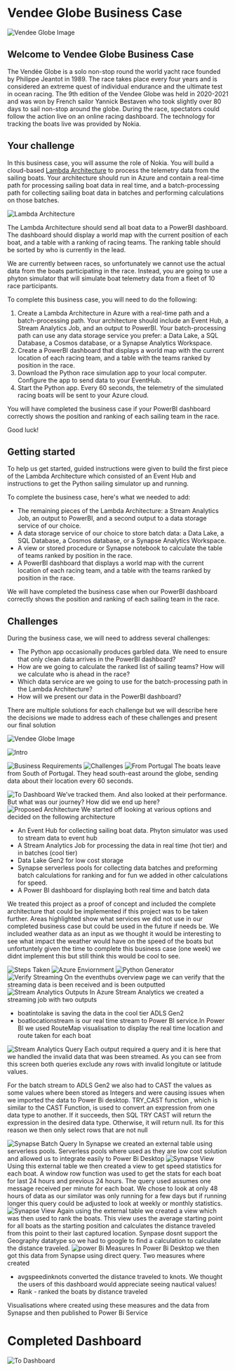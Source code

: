 # Vendee Globe Business Case

![Vendee Globe Image](https://github.com/GrainneKennedy/VendeeGlobeBusinessCase/blob/main/Intro2.png?raw=true)

## Welcome to Vendee Globe Business Case

The Vendée Globe is a solo non-stop round the world yacht
race founded by Philippe Jeantot in 1989. The race takes place
every four years and is considered an extreme quest of
individual endurance and the ultimate test in ocean racing.
The 9th edition of the Vendee Globe was held in 2020-2021
and was won by French sailor Yannick Bestaven who took
slightly over 80 days to sail non-stop around the globe.
During the race, spectators could follow the action live on an
online racing dashboard. The technology for tracking the boats
live was provided by Nokia.

## Your challenge

In this business case, you will assume the role of Nokia. You will build a cloud-based [Lambda Architecture](https://en.wikipedia.org/wiki/Lambda_architecture) to process the telemetry data from the sailing boats. Your architecture should run in Azure and contain a real-time path for processing sailing boat data in real time, and a batch-processing path for collecting sailing boat data in batches and performing calculations on those batches. 

![Lambda Architecture](https://github.com/GrainneKennedy/VendeeGlobeBusinessCase/blob/main/lambda_architecture.png?raw=true)

The Lambda Architecture should send all boat data to a PowerBI dashboard. The dashboard should display a world map with the current position of each boat, and a table with a ranking of racing teams. The ranking table should be sorted by who is currently in the lead. 

We are currently between races, so unfortunately we cannot use the actual data from the boats participating in the race. Instead, you are going to use a phyton simulator that will simulate boat telemetry data from a fleet of 10 race participants. 

To complete this business case, you will need to do the following:

1. Create a Lambda Architecture in Azure with a real-time path and a batch-processing path. Your architecture should include an Event Hub, a Stream Analytics Job, and an output to PowerBI. Your batch-processing path can use any data storage service you prefer: a Data Lake, a SQL Database, a Cosmos database, or a Synapse Analytics Workspace.
2. Create a PowerBI dashboard that displays a world map with the current location of each racing team, and a table with the teams ranked by position in the race.
3. Download the Python race simulation app to your local computer. Configure the app to send data to your EventHub.
4. Start the Python app. Every 60 seconds, the telemetry of the simulated racing boats will be sent to your Azure cloud.

You will have completed the business case if your PowerBI dashboard correctly shows the position and ranking of each sailing team in the race.

Good luck!

## Getting started

To help us get started, guided instructions were given to build the first piece of the Lambda Architecture which consisted of an Event Hub and instructions to get the Python sailing simulator up and running. 

To complete the business case, here's what we needed to add:

* The remaining pieces of the Lambda Architecture: a Stream Analytics Job, an output to PowerBI, and a second output to a data storage service of our choice.
* A data storage service of our choice to store batch data: a Data Lake, a SQL Database, a Cosmos database, or a Synapse Analytics Workspace.
* A view or stored procedure or Synapse notebook to calculate the table of teams ranked by position in the race.
* A PowerBI dashboard that displays a world map with the current location of each racing team, and a table with the teams ranked by position in the race.

We will have completed the business case when our PowerBI dashboard correctly shows the position and ranking of each sailing team in the race. 

## Challenges

During the business case, we will need to address several challenges:

* The Python app occasionally produces garbled data. We need to ensure that only clean data arrives in the PowerBI dashboard? 
* How are we going to calculate the ranked list of sailing teams? How will we calculate who is ahead in the race?
* Which data service are we going to use for the batch-processing path in the Lambda Architecture?
* How will we present our data in the PowerBI dashboard?

There are multiple solutions for each challenge but we will describe here the decisions we made to address each of these challenges and present our final solution

![Vendee Globe Image](https://github.com/GrainneKennedy/VendeeGlobeBusinessCase/blob/main/Intro2.png?raw=true)
 
![Intro](https://github.com/GrainneKennedy/VendeeGlobeBusinessCase/blob/main/intro.png?raw=true)

![Business Requirements](https://github.com/GrainneKennedy/VendeeGlobeBusinessCase/blob/main/requirements.png?raw=true)
![Challenges](https://github.com/GrainneKennedy/VendeeGlobeBusinessCase/blob/main/Challenges.png?raw=true)
![From Portugal](https://github.com/GrainneKennedy/VendeeGlobeBusinessCase/blob/main/from_portugal.png?raw=true)
The boats leave from South of Portugal. They head south-east around the globe, sending data about their location every 60 seconds. 


![To Dashboard](https://github.com/GrainneKennedy/VendeeGlobeBusinessCase/blob/main/dashboard.png?raw=true)
We’ve tracked them. And also looked at their performance. But what was our journey? How did we end up here? 
![Proposed Architecture](https://github.com/GrainneKennedy/VendeeGlobeBusinessCase/blob/main/architecture.png?raw=true)
We started off looking at various options and decided on the following architecture

* An Event Hub for collecting sailing boat data. Phyton simulator was used to stream data to event hub
* A Stream Analytics Job for processing the data in real time (hot tier) and in batches (cool tier)
* Data Lake Gen2 for low cost storage
* Synapse serverless pools for collecting data batches and preforming batch calculations for ranking and for fun we added in other calculations for speed.
* A Power BI dashboard for displaying both real time and batch data

We treated this project as a proof of concept and included the complete architecture that could be implemented if this project was to be taken further. Areas highlighted show what services we did not use in our completed business case but could be used in the future if needs be. We included weather data as an input as we thought it would be interesting to see what impact the weather would have on the speed of the boats but unfortuntely given the time to complete this business case (one week) we didnt implement this but still think this would be cool to see.

![Steps Taken](https://github.com/GrainneKennedy/VendeeGlobeBusinessCase/blob/main/steps.png?raw=true)
![Azure Enviornment](https://github.com/GrainneKennedy/VendeeGlobeBusinessCase/blob/main/environment.png?raw=true)
![Python Generator](https://github.com/GrainneKennedy/VendeeGlobeBusinessCase/blob/main/generator.png?raw=true)
![Verify Streaming](https://github.com/GrainneKennedy/VendeeGlobeBusinessCase/blob/main/eventhub.png?raw=true)
On the eventhubs overview page we can verify that the streaming data is been received and is been outputted 
![Stream Analytics Outputs](https://github.com/GrainneKennedy/VendeeGlobeBusinessCase/blob/main/outputs.png?raw=true)
In Azure Stream Analytics we created a streaming job with two outputs

* boatintolake is saving the data in the cool tier ADLS Gen2
* boatlocationstream is our real time stream to Power BI service.In Power BI we used RouteMap visualisation to display the real time location and route taken for each boat

![Stream Analytics Query](https://github.com/GrainneKennedy/VendeeGlobeBusinessCase/blob/main/queryoutputs.png?raw=true)
Each output required a query and it is here that we handled the invalid data that was been streamed. As you can see from this screen both queries exclude any rows with invalid longitute or latitude values.

For the batch stream to ADLS Gen2 we also had to CAST the values as some values where been stored as Integers and were causing issues when we imported the data to Power Bi desktop. TRY_CAST function , which is similar to the CAST Function, is used to convert an expression from one data type to another. If it succeeds, then SQL TRY CAST will return the expression in the desired data type. Otherwise, it will return null. Its for this reason we then only select rows that are not null

![Synapse Batch Query](https://github.com/GrainneKennedy/VendeeGlobeBusinessCase/blob/main/batch.png?raw=true)
In Synapse we created an external table using serverless pools. Serverless pools where used as they are low cost solution and allowed us to integrate easily to Power Bi Desktop
![Synapse View](https://github.com/GrainneKennedy/VendeeGlobeBusinessCase/blob/main/stats.png?raw=true)
Using this external table we then created a view to get speed statistics for each boat. A window row function was used to get the stats for each boat for last 24 hours and previous 24 hours. The query used assumes one message received per minute for each boat. We chose to look at only 48 hours of data as our similator was only running for a few days but if running longer this query could be adjusted to look at weekly or monthly statistics.
![Synapse View](https://github.com/GrainneKennedy/VendeeGlobeBusinessCase/blob/main/rank.png?raw=true)
Again using the external table we created a view which was then used to rank the boats. This view uses the average starting point for all boats as the starting position and calculates the distance traveled from this point to their last captured location. Synpase dosnt support the Geography datatype so we had to google to find a calculation to calculate the distance traveled.
![power Bi Measures](https://github.com/GrainneKennedy/VendeeGlobeBusinessCase/blob/main/measures.png?raw=true)
In Power Bi Desktop we then got this data from Synapse using direct query. Two measures where created

* avgspeedinknots converted the distance traveled to knots. We thought the users of this dashboard would appreciate seeing nautical values!
* Rank - ranked the boats by distance traveled

Visualisations where created using these measures and the data from Synapse and then published to Power Bi Service
# Completed Dashboard
![To Dashboard](https://github.com/GrainneKennedy/VendeeGlobeBusinessCase/blob/main/dashboardend.png?raw=true)

